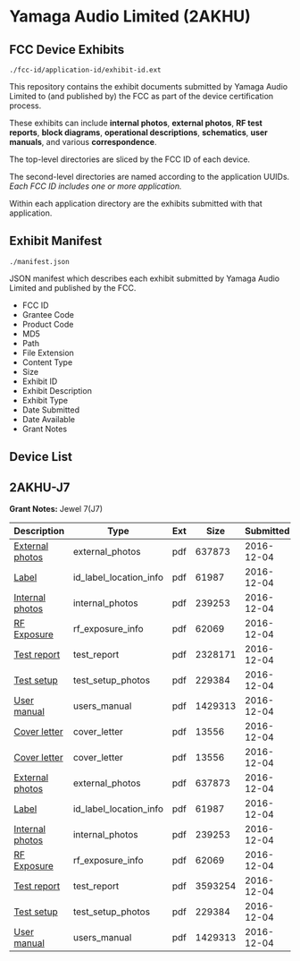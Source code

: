 # Yamaga Audio Limited (2AKHU)
## FCC Device Exhibits

```
./fcc-id/application-id/exhibit-id.ext
```

This repository contains the exhibit documents submitted by Yamaga Audio Limited to (and published by) the FCC as part of the device certification process.

These exhibits can include **internal photos**, **external photos**, **RF test reports**, **block diagrams**, **operational descriptions**, **schematics**, **user manuals**, and various **correspondence**.

The top-level directories are sliced by the FCC ID of each device.

The second-level directories are named according to the application UUIDs. *Each FCC ID includes one or more application.*

Within each application directory are the exhibits submitted with that application. 

## Exhibit Manifest

```
./manifest.json
```

JSON manifest which describes each exhibit submitted by Yamaga Audio Limited and published by the FCC.

- FCC ID
- Grantee Code
- Product Code
- MD5
- Path
- File Extension
- Content Type
- Size
- Exhibit ID
- Exhibit Description
- Exhibit Type
- Date Submitted
- Date Available
- Grant Notes

## Device List
## 2AKHU-J7
**Grant Notes:** Jewel 7(J7)

| Description | Type | Ext | Size | Submitted | Available |
| ----------- | ---- | --- | ---- | --------- | --------- |
| [External photos](2AKHU-J7/05974bcfb9f6a9965f02b775cc830aa7/3217074.pdf) | external_photos | pdf | 637873 | 2016-12-04 | 2016-12-04 |
| [Label](2AKHU-J7/05974bcfb9f6a9965f02b775cc830aa7/3217075.pdf) | id_label_location_info | pdf | 61987 | 2016-12-04 | 2016-12-04 |
| [Internal photos](2AKHU-J7/05974bcfb9f6a9965f02b775cc830aa7/3217076.pdf) | internal_photos | pdf | 239253 | 2016-12-04 | 2016-12-04 |
| [RF Exposure](2AKHU-J7/05974bcfb9f6a9965f02b775cc830aa7/3217078.pdf) | rf_exposure_info | pdf | 62069 | 2016-12-04 | 2016-12-04 |
| [Test report](2AKHU-J7/05974bcfb9f6a9965f02b775cc830aa7/3217080.pdf) | test_report | pdf | 2328171 | 2016-12-04 | 2016-12-04 |
| [Test setup](2AKHU-J7/05974bcfb9f6a9965f02b775cc830aa7/3217081.pdf) | test_setup_photos | pdf | 229384 | 2016-12-04 | 2016-12-04 |
| [User manual](2AKHU-J7/05974bcfb9f6a9965f02b775cc830aa7/3217082.pdf) | users_manual | pdf | 1429313 | 2016-12-04 | 2016-12-04 |
| [Cover letter](2AKHU-J7/05974bcfb9f6a9965f02b775cc830aa7/3217073.pdf) | cover_letter | pdf | 13556 | 2016-12-04 | 2016-12-04 |
| [Cover letter](2AKHU-J7/d3accd80b74b6da45bb376b55558f83f/3217073.pdf) | cover_letter | pdf | 13556 | 2016-12-04 | 2016-12-04 |
| [External photos](2AKHU-J7/d3accd80b74b6da45bb376b55558f83f/3217074.pdf) | external_photos | pdf | 637873 | 2016-12-04 | 2016-12-04 |
| [Label](2AKHU-J7/d3accd80b74b6da45bb376b55558f83f/3217075.pdf) | id_label_location_info | pdf | 61987 | 2016-12-04 | 2016-12-04 |
| [Internal photos](2AKHU-J7/d3accd80b74b6da45bb376b55558f83f/3217076.pdf) | internal_photos | pdf | 239253 | 2016-12-04 | 2016-12-04 |
| [RF Exposure](2AKHU-J7/d3accd80b74b6da45bb376b55558f83f/3217078.pdf) | rf_exposure_info | pdf | 62069 | 2016-12-04 | 2016-12-04 |
| [Test report](2AKHU-J7/d3accd80b74b6da45bb376b55558f83f/3217091.pdf) | test_report | pdf | 3593254 | 2016-12-04 | 2016-12-04 |
| [Test setup](2AKHU-J7/d3accd80b74b6da45bb376b55558f83f/3217081.pdf) | test_setup_photos | pdf | 229384 | 2016-12-04 | 2016-12-04 |
| [User manual](2AKHU-J7/d3accd80b74b6da45bb376b55558f83f/3217082.pdf) | users_manual | pdf | 1429313 | 2016-12-04 | 2016-12-04 |
